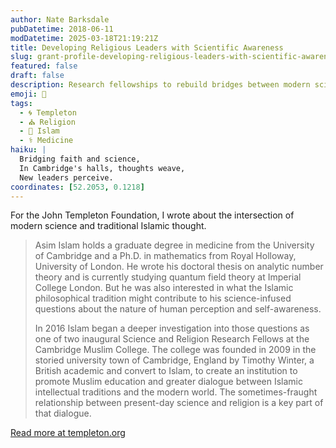 ```yaml
---
author: Nate Barksdale
pubDatetime: 2018-06-11
modDatetime: 2025-03-18T21:19:21Z
title: Developing Religious Leaders with Scientific Awareness
slug: grant-profile-developing-religious-leaders-with-scientific-awareness
featured: false
draft: false
description: Research fellowships to rebuild bridges between modern science and Islamic thought
emoji: 🕌
tags:
  - 🌀 Templeton
  - ⛪ Religion
  - 🌙 Islam
  - ⚕️ Medicine
haiku: |
  Bridging faith and science,  
  In Cambridge's halls, thoughts weave,  
  New leaders perceive.
coordinates: [52.2053, 0.1218]
---
```


For the John Templeton Foundation, I wrote about the intersection of modern science and traditional Islamic thought.

> Asim Islam holds a graduate degree in medicine from the University of Cambridge and a Ph.D. in mathematics from Royal Holloway, University of London. He wrote his doctoral thesis on analytic number theory and is currently studying quantum field theory at Imperial College London. But he was also interested in what the Islamic philosophical tradition might contribute to his science-infused questions about the nature of human perception and self-awareness.
>
> In 2016 Islam began a deeper investigation into those questions as one of two inaugural Science and Religion Research Fellows at the Cambridge Muslim College. The college was founded in 2009 in the storied university town of Cambridge, England by Timothy Winter, a British academic and convert to Islam, to create an institution to promote Muslim education and greater dialogue between Islamic intellectual traditions and the modern world. The sometimes-fraught relationship between present-day science and religion is a key part of that dialogue.

[Read more at templeton.org](https://www.templeton.org/grant/developing-religious-leaders-with-scientific-awareness)
